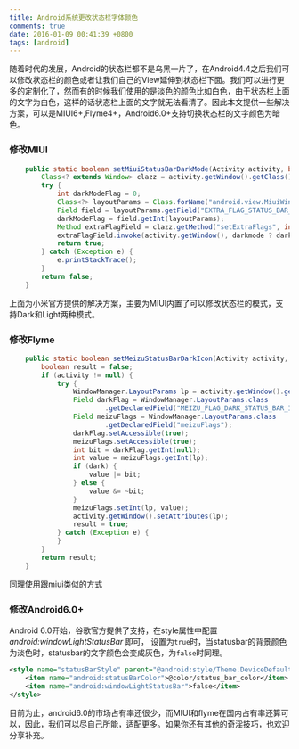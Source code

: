 ```yaml
---
title: Android系统更改状态栏字体颜色
comments: true
date: 2016-01-09 00:41:39 +0800
tags: [android]
---
```



随着时代的发展，Android的状态栏都不是乌黑一片了，在Android4.4之后我们可以修改状态栏的颜色或者让我们自己的View延伸到状态栏下面。我们可以进行更多的定制化了，然而有的时候我们使用的是淡色的颜色比如白色，由于状态栏上面的文字为白色，这样的话状态栏上面的文字就无法看清了。因此本文提供一些解决方案，可以是MIUI6+,Flyme4+，Android6.0+支持切换状态栏的文字颜色为暗色。

<!--more-->

### 修改MIUI

```java
    public static boolean setMiuiStatusBarDarkMode(Activity activity, boolean darkmode) {
        Class<? extends Window> clazz = activity.getWindow().getClass();
        try {
            int darkModeFlag = 0;
            Class<?> layoutParams = Class.forName("android.view.MiuiWindowManager$LayoutParams");
            Field field = layoutParams.getField("EXTRA_FLAG_STATUS_BAR_DARK_MODE");
            darkModeFlag = field.getInt(layoutParams);
            Method extraFlagField = clazz.getMethod("setExtraFlags", int.class, int.class);
            extraFlagField.invoke(activity.getWindow(), darkmode ? darkModeFlag : 0, darkModeFlag);
            return true;
        } catch (Exception e) {
            e.printStackTrace();
        }
        return false;
    }
```

上面为小米官方提供的解决方案，主要为MIUI内置了可以修改状态栏的模式，支持Dark和Light两种模式。

### 修改Flyme

```java
    public static boolean setMeizuStatusBarDarkIcon(Activity activity, boolean dark) {
        boolean result = false;
        if (activity != null) {
            try {
                WindowManager.LayoutParams lp = activity.getWindow().getAttributes();
                Field darkFlag = WindowManager.LayoutParams.class
                        .getDeclaredField("MEIZU_FLAG_DARK_STATUS_BAR_ICON");
                Field meizuFlags = WindowManager.LayoutParams.class
                        .getDeclaredField("meizuFlags");
                darkFlag.setAccessible(true);
                meizuFlags.setAccessible(true);
                int bit = darkFlag.getInt(null);
                int value = meizuFlags.getInt(lp);
                if (dark) {
                    value |= bit;
                } else {
                    value &= ~bit;
                }
                meizuFlags.setInt(lp, value);
                activity.getWindow().setAttributes(lp);
                result = true;
            } catch (Exception e) {
            }
        }
        return result;
    }
```

同理使用跟miui类似的方式


### 修改Android6.0+

Android 6.0开始，谷歌官方提供了支持，在style属性中配置*android:windowLightStatusBar*
即可， 设置为`true`时，当statusbar的背景颜色为淡色时，statusbar的文字颜色会变成灰色，为`false`时同理。

```xml
<style name="statusBarStyle" parent="@android:style/Theme.DeviceDefault.Light">
    <item name="android:statusBarColor">@color/status_bar_color</item>
    <item name="android:windowLightStatusBar">false</item>
</style>
```

目前为止，android6.0的市场占有率还很少，而MIUI和flyme在国内占有率还算可以，因此，我们可以尽自己所能，适配更多。如果你还有其他的奇淫技巧，也欢迎分享补充。
